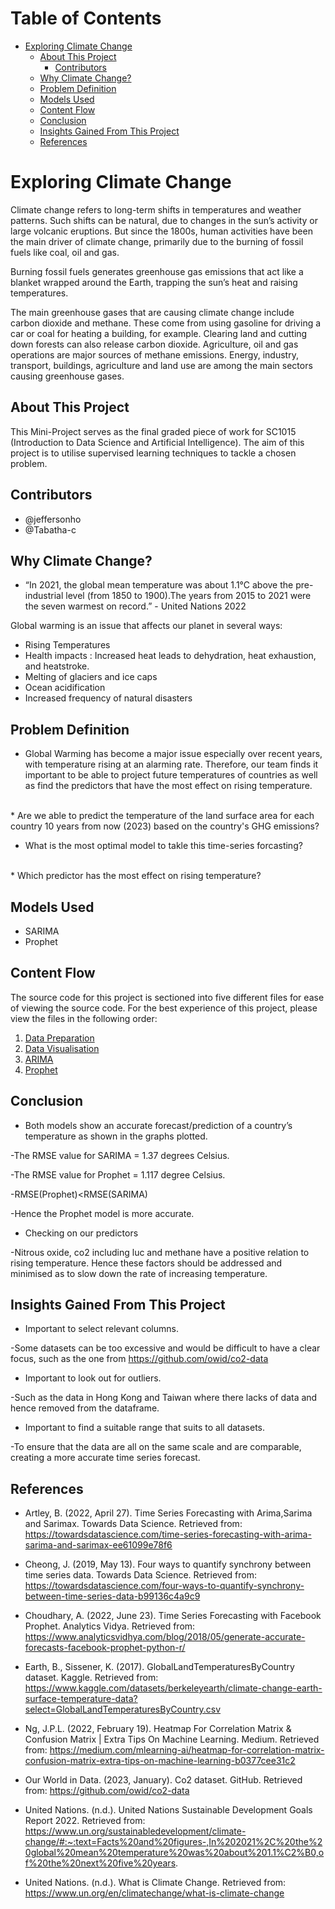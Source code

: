 <h1>Table of Contents<span class="tocSkip"></span></h1>
<div class="toc"><ul class="toc-item"><li><span><a href="#Exploring-Climate-Change" data-toc-modified-id="Exploring-Climate-Change-1">Exploring Climate Change</a></span><ul class="toc-item"><li><span><a href="#About-This-Project" data-toc-modified-id="About-This-Project-1.1">About This Project</a></span><ul class="toc-item"><li><span><a href="#Contributors" data-toc-modified-id="Contributors-1.1.1">Contributors</a></span></li></ul></li><li><span><a href="#Why-Climate-Change?" data-toc-modified-id="Why-Climate-Change?-1.2">Why Climate Change?</a></span></li><li><span><a href="#Problem-Definition" data-toc-modified-id="Problem-Definition-1.3">Problem Definition</a></span></li><li><span><a href="#Models-Used" data-toc-modified-id="Models-Used-1.4">Models Used</a></span></li><li><span><a href="#Content-Flow" data-toc-modified-id="Content-Flow-1.5">Content Flow</a></span></li><li><span><a href="#Conclusion" data-toc-modified-id="Conclusion-1.6">Conclusion</a></span></li><li><span><a href="#Insights-Gained-From-This-Project" data-toc-modified-id="Insights-Gained-From-This-Project-1.7">Insights Gained From This Project</a></span></li><li><span><a href="#References" data-toc-modified-id="References-1.8">References</a></span></li></ul></li></ul></div>

# Exploring Climate Change

Climate change refers to long-term shifts in temperatures and weather patterns. Such shifts can be natural, due to changes in the sun’s activity or large volcanic eruptions. But since the 1800s, human activities have been the main driver of climate change, primarily due to the burning of fossil fuels like coal, oil and gas.

Burning fossil fuels generates greenhouse gas emissions that act like a blanket wrapped around the Earth, trapping the sun’s heat and raising temperatures.

The main greenhouse gases that are causing climate change include carbon dioxide and methane. These come from using gasoline for driving a car or coal for heating a building, for example. Clearing land and cutting down forests can also release carbon dioxide. Agriculture, oil and gas operations are major sources of methane emissions. Energy, industry, transport, buildings, agriculture and land use are among the main sectors causing greenhouse gases.

## About This Project
This Mini-Project serves as the final graded piece of work for SC1015 (Introduction to Data Science and Artificial Intelligence). The aim of this project is to utilise supervised learning techniques to tackle a chosen problem.

## Contributors
- @jeffersonho
- @Tabatha-c

## Why Climate Change?
* “In 2021, the global mean temperature was about 1.1°C above the pre-industrial level (from 1850 to 1900).The years from 2015 to 2021 were the seven warmest on record.” - United Nations 2022

Global warming is an issue that affects our planet in several ways:

- Rising Temperatures
- Health impacts : Increased heat leads to dehydration, heat exhaustion, and heatstroke.
- Melting of glaciers and ice caps
- Ocean acidification
- Increased frequency of natural disasters



## Problem Definition
* Global Warming has become a major issue especially over recent years, with temperature rising at an alarming rate. Therefore, our team finds it important to be able to project future temperatures of countries as well as find the predictors that have the most effect on rising temperature. 
<br>
* Are we able to predict the temperature of the land surface area for each country 10 years from now (2023) based on the country's GHG emissions?
<br>

* What is the most optimal model to takle this time-series forcasting?
<br>
* Which predictor has the most effect on rising temperature?

## Models Used
* SARIMA
* Prophet

## Content Flow
The source code for this project is sectioned into five different files for ease of viewing the source code. For the best experience of this project, please view the files in the following order:
1. [Data Preparation](https://github.com/jeffersonho/B134_Team-7/blob/main/data_preparation.ipynb)
2. [Data Visualisation](https://github.com/jeffersonho/B134_Team-7/blob/main/data_visualization.ipynb)
3. [ARIMA](https://github.com/jeffersonho/B134_Team-7/blob/main/SARIMA_Time_Series_Prediction%20updated.ipynb)
4. [Prophet](https://github.com/jeffersonho/B134_Team-7/blob/main/PROPHET_Time_Series_Prediction%20updated.ipynb)

## Conclusion
* Both models show an accurate forecast/prediction of a country’s temperature as shown in the graphs plotted.

-The RMSE value for SARIMA = 1.37 degrees Celsius.

-The RMSE value for Prophet = 1.117 degree Celsius.

-RMSE(Prophet)<RMSE(SARIMA)

-Hence the Prophet model is more accurate.

* Checking on our predictors

-Nitrous oxide, co2 including luc and methane have a positive relation to rising temperature. Hence these factors should be addressed and minimised as to slow down the rate of increasing temperature.


## Insights Gained From This Project
* Important to select relevant columns.

-Some datasets can be too excessive and would be difficult to have a clear focus, such as the one from https://github.com/owid/co2-data

* Important to look out for outliers. 

-Such as the data in Hong Kong and Taiwan where there lacks of data and hence removed from the dataframe.

* Important to find a suitable range that suits to all datasets.

-To ensure that the data are all on the same scale and are comparable, creating a more accurate time series forecast.


## References
* Artley, B. (2022, April 27). Time Series Forecasting with Arima,Sarima and Sarimax. Towards Data Science. Retrieved from: 
https://towardsdatascience.com/time-series-forecasting-with-arima-sarima-and-sarimax-ee61099e78f6

* Cheong, J. (2019, May 13). Four ways to quantify synchrony between time series data. Towards Data Science. Retrieved from: https://towardsdatascience.com/four-ways-to-quantify-synchrony-between-time-series-data-b99136c4a9c9

* Choudhary, A. (2022, June 23). Time Series Forecasting with Facebook Prophet. Analytics Vidya. Retrieved from:
https://www.analyticsvidhya.com/blog/2018/05/generate-accurate-forecasts-facebook-prophet-python-r/

* Earth, B., Sissener, K. (2017). GlobalLandTemperaturesByCountry dataset. Kaggle. Retrieved from:
https://www.kaggle.com/datasets/berkeleyearth/climate-change-earth-surface-temperature-data?select=GlobalLandTemperaturesByCountry.csv

* Ng, J.P.L. (2022, February 19). Heatmap For Correlation Matrix & Confusion Matrix | Extra Tips On Machine Learning. Medium. Retrieved from: https://medium.com/mlearning-ai/heatmap-for-correlation-matrix-confusion-matrix-extra-tips-on-machine-learning-b0377cee31c2

* Our World in Data. (2023, January). Co2 dataset. GitHub. Retrieved from: https://github.com/owid/co2-data

* United Nations. (n.d.). United Nations Sustainable Development Goals Report 2022. Retrieved from:
https://www.un.org/sustainabledevelopment/climate-change/#:~:text=Facts%20and%20figures-,In%202021%2C%20the%20global%20mean%20temperature%20was%20about%201.1%C2%B0,of%20the%20next%20five%20years.

* United Nations. (n.d.). What is Climate Change. Retrieved from: https://www.un.org/en/climatechange/what-is-climate-change


